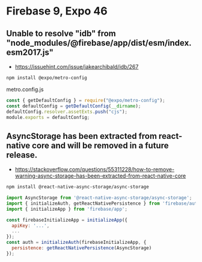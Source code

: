 # Firebase 9, Expo 46

## Unable to resolve "idb" from "node_modules/@firebase/app/dist/esm/index.esm2017.js"
* https://issuehint.com/issue/jakearchibald/idb/267
```sh
npm install @expo/metro-config
```

metro.config.js
```js
const { getDefaultConfig } = require("@expo/metro-config");
const defaultConfig = getDefaultConfig(__dirname);
defaultConfig.resolver.assetExts.push("cjs");
module.exports = defaultConfig;
```

## AsyncStorage has been extracted from react-native core and will be removed in a future release.
* https://stackoverflow.com/questions/55311228/how-to-remove-warning-async-storage-has-been-extracted-from-react-native-core

```sh
npm install @react-native-async-storage/async-storage
```

```js
import AsyncStorage from '@react-native-async-storage/async-storage';
import { initializeAuth, getReactNativePersistence } from 'firebase/auth/react-native';
import { initializeApp } from 'firebase/app';

const firebaseInitializeApp = initializeApp({
  apiKey: '...',
  ...
});
const auth = initializeAuth(firebaseInitializeApp, {
  persistence: getReactNativePersistence(AsyncStorage)
});
```
